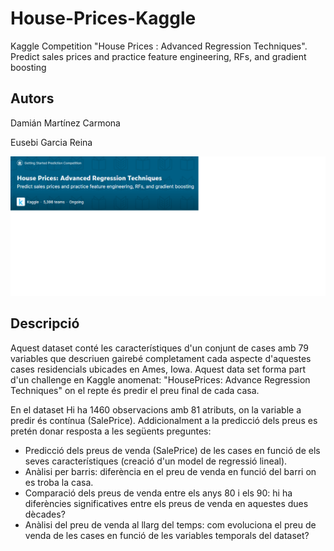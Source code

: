 # House-Prices-Kaggle
Kaggle Competition "House Prices : Advanced Regression Techniques".  Predict sales prices and practice feature engineering, RFs, and gradient boosting

## Autors

Damián Martínez Carmona

Eusebi Garcia Reina



<img src="https://github.com/egarciare/House-Prices-Kaggle/blob/master/HousePricesgettingStarted.png" width="600">

## Descripció

Aquest dataset conté les característiques d'un conjunt de cases amb 79 variables que descriuen gairebé completament cada aspecte d'aquestes cases residencials ubicades en Ames, Iowa. Aquest data set forma part d'un challenge en Kaggle anomenat: "HousePrices: Advance Regression Techniques" on el repte és predir el preu final de cada casa. 

En el dataset Hi ha 1460 observacions amb 81 atributs, on la variable a predir és contínua (SalePrice). Addicionalment a la predicció dels preus es pretén donar resposta a les següents preguntes:
* Predicció dels preus de venda (SalePrice) de les cases en funció de els seves característiques (creació d'un model de regressió lineal).
* Anàlisi per barris: diferència en el preu de venda en funció del barri on es troba la casa.
* Comparació dels preus de venda entre els anys 80 i els 90: hi ha diferències significatives entre els preus de venda en aquestes dues dècades?
* Anàlisi del preu de venda al llarg del temps: com evoluciona el preu de venda de les cases en funció de les variables temporals del dataset?
